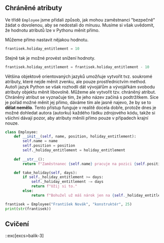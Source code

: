 ## Chráněné atributy

Ve třídě `Employee` jsme přidali způsob, jak mohou zaměstnanci "bezpečně" žádat o dovolenou, aby se nedostali do mínusu. Musíme si však uvědomit, že hodnotu atributů lze v Pythonu měnit přímo.

Můžeme přímo nastavit nějakou hodnotu.

```py
frantisek.holiday_entitlement = 10
```

Stejně tak je možné provést snížení hodnoty.

```py
frantisek.holiday_entitlement = frantisek.holiday_entitlement - 10
```

Většina objektově orientovaných jazyků umožňuje vytvořit tvz. soukromé atributy, které nejde měnit zvenku, ale pouze prostřednictvím method. Autoři jazyk Python se však rozhodli dát vývojářům a vývojářkám svobodu atributy objektu měnit libovolně. Můžeme ale vytvořit tzv. chráněný atribut. Chráněný atribut se vyznačuje tím, že jeho název začíná s podtržítkem. Sice je pořád možné měnit jej přímo, dáváme tím ale jasně najevo, že by se to **dělat nemělo**. Tento přístup funguje v realitě docela dobře, protože dnes je možné dohledat autora (autorku) každého řádku zdrojového kódu, takže si všichni dávají pozor, aby atributy měnili přímo pouze v případech krajní nouze.

```py
class Employee:
    def __init__(self, name, position, holiday_entitlement):
        self.name = name
        self.position = position
        self._holiday_entitlement = holiday_entitlement
    
    def __str__():
        return f"Zaměstnanec {self.name} pracuje na pozici {self.position}."

    def take_holiday(self, days):
        if self._holiday_entitlement >= days:
            self._holiday_entitlement -= days
            return f"Užij si to."
        else:
            return f"Bohužel už máš nárok jen na {self._holiday_entitlement} dní."

frantisek = Employee("František Novák", "konstruktér", 25)
print(str(frantisek))
```

## Cvičení

::exc[excs>balik-3]
